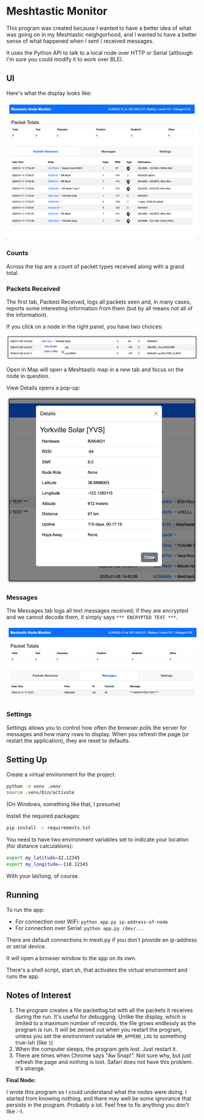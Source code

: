 # Meshtastic Monitor

This program was created because I wanted to have a better idea of what was going on in my Meshtastic neighgorhood, and I wanted to have a better sense of what happened when I sent / received messages.

It uses the Python API to talk to a local node over HTTP or Serial (although I'm sure you could modify it to work over BLE).

## UI



Here's what the display looks like:

![screenshot](doc/screenshot.png)

### Counts

Across the top are a count of packet types received along with a grand total.

### Packets Received

The first tab, Packest Received,  logs all packets seen and, in many cases, reports some interesting information from them (but by all means not all of the information).

If you click on a node in the right panel, you have two choices:

![packetmenu](doc/packetmenu.png)

Open in Map will open a Meshtastic map in a new tab and focus on the node in question.

View Details opens a pop-up:

![details](doc/details.png)



### Messages

The Messages tab logs all text messages received; if they are encrypted and we cannot decode them, it simply says `*** ENCRYPTED TEXT ***`.

![messages-tab](doc/messages-tab.png)

### Settings

Settings allows you to control how often the browser polls the server for messages and how many rows to display.  When you refresh the page (or restart the application), they are reset to defaults.



## Setting Up

Create a virtual environment for the project:

```sh
python -m venv .venv
source .venv/bin/activate
```

(On Windows, something like that, I presume)



Install the required packages:

```sh
pip install -r requirements.txt
```



You need to have two environment variables set to indicate your location (for distance calculations):

```sh
export my_latitude=32.12345
export my_longitude=-118.12345
```

With your lat/long, of course.



## Running



To run the app:

* For connection over WiFi: `python app.py ip-address-of-node`
* For connection over Serial: `python app.py /dev/...`

There are default connections in mesh.py if you don't provide an ip-address or serial device.

It will open a browser window to the app on its own.

There's a shell script, start.sh, that activates the virtual environment and runs the app.



## Notes of Interest



1. The program creates a file packetlog.txt with all the packets it receives during the run.  It's useful for debugging.  Unlike the display, which is limited to a maximum number of records, the file grows endlessly as the program is run.  It will be zeroed out when you restart the program, unless you set the environment variable `MM_APPEND_LOG` to something true-ish (like `1`)
2. When the computer sleeps, the program gets lost.  Just restart it.
3. There are times when Chrome says "Aw Snap!".  Not sure why, but just refresh the page and nothing is lost.  Safari does not have this problem.  It's strange.



**Final Node:**

I wrote this program so I could understand what the nodes were doing.  I started from knowing nothing, and there may well be some ignorance that persists in the program. Probably a lot.  Feel free to fix anything you don't like :-).

